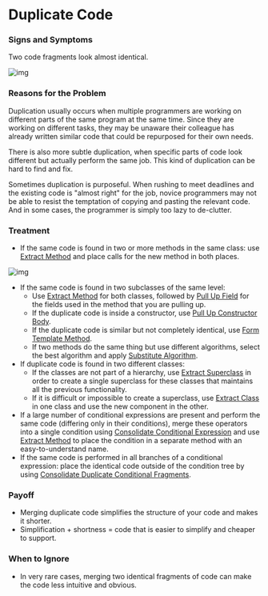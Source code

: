# Duplicate Code

### Signs and Symptoms

Two code fragments look almost identical.

![img](https://sourcemaking.com/images/refactoring-illustrations/duplicate-code-1.png)

### Reasons for the Problem

Duplication usually occurs when multiple programmers are working on different parts of the same program at the same time. Since they are working on different tasks, they may be unaware their colleague has already written similar code that could be repurposed for their own needs.

There is also more subtle duplication, when specific parts of code look different but actually perform the same job. This kind of duplication can be hard to find and fix.

Sometimes duplication is purposeful. When rushing to meet deadlines and the existing code is "almost right" for the job, novice programmers may not be able to resist the temptation of copying and pasting the relevant code. And in some cases, the programmer is simply too lazy to de-clutter.

### Treatment

-  If the same code is found in two or more methods in the same class: use [Extract Method](https://sourcemaking.com/refactoring/extract-method) and place calls for the new method in both places.

![img](https://sourcemaking.com/images/refactoring-illustrations/duplicate-code-2.png)

- If the same code is found in two subclasses of the same level:
  -  Use [Extract Method](https://sourcemaking.com/refactoring/extract-method) for both classes, followed by [Pull Up Field](https://sourcemaking.com/refactoring/pull-up-field) for the fields used in the method that you are pulling up.
  -  If the duplicate code is inside a constructor, use [Pull Up Constructor Body](https://sourcemaking.com/refactoring/pull-up-constructor-body).
  -  If the duplicate code is similar but not completely identical, use [Form Template Method](https://sourcemaking.com/refactoring/form-template-method).
  -  If two methods do the same thing but use different algorithms, select the best algorithm and apply [Substitute Algorithm](https://sourcemaking.com/refactoring/substitute-algorithm).
- If duplicate code is found in two different classes:
  -  If the classes are not part of a hierarchy, use [Extract Superclass](https://sourcemaking.com/refactoring/extract-superclass) in order to create a single superclass for these classes that maintains all the previous functionality.
  -  If it is difficult or impossible to create a superclass, use [Extract Class](https://sourcemaking.com/refactoring/extract-class) in one class and use the new component in the other.
-  If a large number of conditional expressions are present and perform the same code (differing only in their conditions), merge these operators into a single condition using [Consolidate Conditional Expression](https://sourcemaking.com/refactoring/consolidate-conditional-expression) and use [Extract Method](https://sourcemaking.com/refactoring/extract-method) to place the condition in a separate method with an easy-to-understand name.
- If the same code is performed in all branches of a conditional expression: place the identical code outside of the condition tree by using [Consolidate Duplicate Conditional Fragments](https://sourcemaking.com/refactoring/consolidate-duplicate-conditional-fragments).

### Payoff

- Merging duplicate code simplifies the structure of your code and makes it shorter.
- Simplification + shortness = code that is easier to simplify and cheaper to support.

### When to Ignore

- In very rare cases, merging two identical fragments of code can make the code less intuitive and obvious.